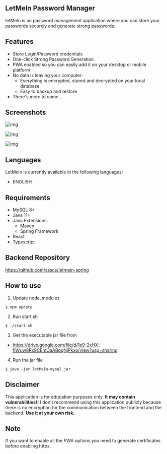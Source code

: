## LetMeIn Password Manager

letMeIn is an password management application where you can store your passwords securely and generate strong passwords.

## Features

- Store Login/Password credentials
- One-click Strong Password Generation
- PWA enabled so you can easily add it on your desktop or mobile platform
- No data is leaving your computer:
  - Everything is encrypted, stored and decrypted on your local database
  - Easy to backup and restore
- There's more to come...

## Screenshots

![img](https://i.imgur.com/hvY4EqP.png)

![img](https://i.imgur.com/GODcPxk.png)

![img](https://i.imgur.com/P4x6PrX.png)

## Languages

LetMeIn is currently available in the following languages:
* ENGLISH

## Requirements

- MySQL 8+
- Java 11+
- Java Extensions:
  - Maven
  - Spring Framework
- React
- Typescript

## Backend Repository

https://github.com/ssscs/letmein-spring


## How to use

1. Update node_modules
```
$ npm update
```

2. Run start.sh
```
$ ./start.sh
```

3. Get the executable jar file from
  - https://drive.google.com/file/d/1e9-2xHX-flWuw8Rx9CEmOaABpqNjPkxo/view?usp=sharing
4. Run the jar file
```
$ java -jar letMeIn-mysql.jar
```

## Disclaimer

This application is for education purposes only. **It may contain vulnerabilities!!**
I don't recommend using this application publicly because there is no encryption for the communication between the frontend and the backend.
**Use it at your own risk.**

## Note

If you want to enable all the PWA options you need to generate certificates before enabling https.
